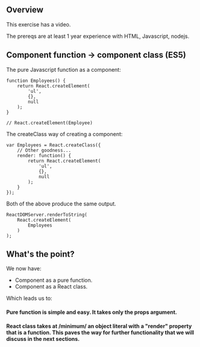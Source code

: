 ## Overview

This exercise has a video.

The prereqs are at least 1 year experience with HTML, Javascript, nodejs.

## Component function -> component class (ES5)


The pure Javascript function as a component:

    function Employees() {
        return React.createElement(
            'ul',
            {},
            null
        );
    }

    // React.createElement(Employee)

The createClass way of creating a component:

    var Employees = React.createClass({
        // Other goodness...
        render: function() {
            return React.createElement(
                'ul',
                {},
                null
            );
        }
    });

Both of the above produce the same output.

    ReactDOMServer.renderToString(
        React.createElement(
            Employees
        )
    );

## What's the point?

We now have:

- Component as a pure function.
- Component as a React class.

Which leads us to:

#### Pure function is simple and easy. It takes only the props argument.

#### React class takes at /minimum/ an object literal with a "render" property that is a function. This paves the way for further functionality that we will discuss in the next sections.
